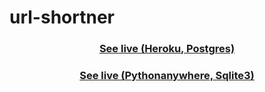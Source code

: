 # url-shortner

<h3 align="center"><a href="https://sheltered-sea-60041.herokuapp.com/">See live (Heroku, Postgres)</a></h3>
<h3 align="center"><a href="http://sumeetmathpati.pythonanywhere.com//">See live (Pythonanywhere, Sqlite3)</a></h3>